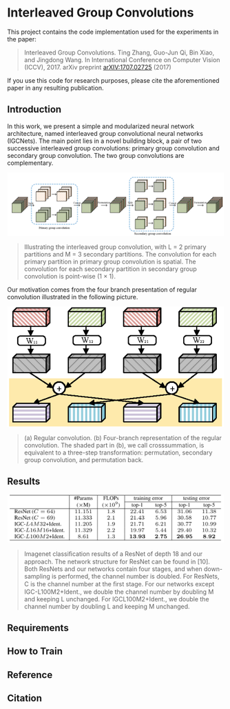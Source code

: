 # Interleaved Group Convolutions

This project contains the code implementation used for the experiments in the paper:

>  Interleaved Group Convolutions. Ting Zhang, Guo-Jun Qi, Bin Xiao, and Jingdong Wang. In International Conference on Computer Vision (ICCV), 2017.
arXiv preprint [arXIV:1707.02725](https://arxiv.org/pdf/1707.02725.pdf) (2017)

If you use this code for research purposes, please cite the aforementioned paper in any resulting publication.

## Introduction
In this work, we present a simple and modularized neural network architecture, named interleaved group convolutional neural networks (IGCNets). The main point lies in a novel building block, a pair of two successive interleaved group convolutions: primary group convolution and secondary group convolution. The two group convolutions are complementary.

![IGC](visualize/paper/igc.png)
>  Illustrating the interleaved group convolution, with L = 2 primary partitions and M = 3 secondary partitions. The convolution for each primary partition in primary group convolution is spatial. The convolution for each secondary partition in secondary group convolution is point-wise (1 × 1).

Our motivation comes from the four branch presentation of regular convolution illustrated in the following picture.

![RC](visualize/paper/regularconvmultibranch.png)
> (a) Regular convolution. (b) Four-branch representation of the regular convolution. The shaded part in (b), we call crosssummation, is equivalent to a three-step transformation: permutation, secondary group convolution, and permutation back.

## Results

![ImageNet](visualize/paper/ImagenetResults.png)
>  Imagenet classiﬁcation results of a ResNet of depth 18 and our approach. The network structure for ResNet can be found in [10]. Both ResNets and our networks contain four stages, and when down-sampling is performed, the channel number is doubled. For ResNets, C is the channel number at the ﬁrst stage. For our networks except IGC-L100M2+Ident., we double the channel number by doubling M and keeping L unchanged. For IGCL100M2+Ident., we double the channel number by doubling L and keeping M unchanged. 

## Requirements

## How to Train

## Reference

## Citation

